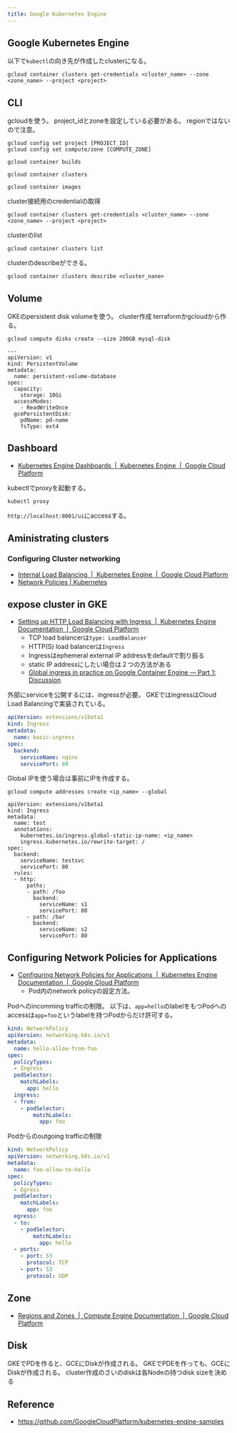 ```yaml
---
title: Google Kubernetes Engine
---
```


## Google Kubernetes Engine
以下で`kubectl`の向き先が作成したclusterになる。

```
gcloud container clusters get-credentials <cluster_name> --zone <zone_name> --project <project>
```

## CLI
gcloudを使う。
project_idとzoneを設定している必要がある。
regionではないので注意。

```
gcloud config set project [PROJECT_ID]
gcloud config set compute/zone [COMPUTE_ZONE]
```


```
gcloud container builds
```

```
gcloud container clusters
```

```
gcloud container images
```

cluster接続用のcredentialの取得

```
gcloud container clusters get-credentials <cluster_name> --zone <zone_name> --project <project>
```

clusterのlist

```
gcloud container clusters list
```

clusterのdescribeができる。

```
gcloud container clusters describe <cluster_nane>
```

## Volume
GKEのpersistent disk volumeを使う。
cluster作成
terraformかgcloudから作る。

```
gcloud compute disks create --size 200GB mysql-disk
```

```
---
apiVersion: v1
kind: PersistentVolume
metadata:
  name: persistent-volume-database
spec:
  capacity:
    storage: 10Gi
  accessModes:
    - ReadWriteOnce
  gcePersistentDisk:
    pdName: pd-name
    fsType: ext4
```

## Dashboard
* [Kubernetes Engine Dashboards  |  Kubernetes Engine  |  Google Cloud Platform](https://cloud.google.com/kubernetes-engine/docs/concepts/dashboards)

kubectlでproxyを起動する。

```
kubectl proxy
```

`http://localhost:8001/ui`にaccessする。

## Aministrating clusters

### Configuring Cluster networking
* [Internal Load Balancing  |  Kubernetes Engine  |  Google Cloud Platform](https://cloud.google.com/kubernetes-engine/docs/how-to/internal-load-balancing)
* [Network Policies | Kubernetes](https://kubernetes.io/docs/concepts/services-networking/network-policies/)



## expose cluster in GKE
* [Setting up HTTP Load Balancing with Ingress  |  Kubernetes Engine Documentation  |  Google Cloud Platform](https://cloud.google.com/kubernetes-engine/docs/tutorials/http-balancer)
    * TCP load balancerは`type: LoadBalancer`
    * HTTP(S) load balancerは`Ingress`
    * Ingressはephemeral external IP addressをdefaultで割り振る
    * static IP addressにしたい場合は２つの方法がある
    * [Global ingress in practice on Google Container Engine — Part 1: Discussion](https://medium.com/google-cloud/global-ingress-in-practice-on-google-container-engine-part-1-discussion-ccc1e5b27bd0)

外部にserviceを公開するには、ingressが必要。
GKEではingressはCloud Load Balancingで実装されている。


```yaml
apiVersion: extensions/v1beta1
kind: Ingress
metadata:
  name: basic-ingress
spec:
  backend:
    serviceName: nginx
    servicePort: 80
```

Global IPを使う場合は事前にIPを作成する。

```
gcloud compute addresses create <ip_name> --global
```

```
apiVersion: extensions/v1beta1
kind: Ingress
metadata:
  name: test
  annotations:
    kubernetes.io/ingress.global-static-ip-name: <ip_name>
    ingress.kubernetes.io/rewrite-target: /
spec:
  backend:
    serviceName: testsvc
    servicePort: 80
  rules:
  - http:
      paths:
      - path: /foo
        backend:
          serviceName: s1
          servicePort: 80
      - path: /bar
        backend:
          serviceName: s2
          servicePort: 80
```




## Configuring Network Policies for Applications
* [Configuring Network Policies for Applications  |  Kubernetes Engine Documentation  |  Google Cloud Platform](https://cloud.google.com/kubernetes-engine/docs/tutorials/network-policy)
    * Pod内のnetwork policyの設定方法。

Podへのincomming trafficの制限。
以下は、`app=hello`のlabelをもつPodへのaccessは`app=foo`というlabelを持つPodからだけ許可する。

```yaml
kind: NetworkPolicy
apiVersion: networking.k8s.io/v1
metadata:
  name: hello-allow-from-foo
spec:
  policyTypes:
  - Ingress
  podSelector:
    matchLabels:
      app: hello
  ingress:
  - from:
    - podSelector:
        matchLabels:
          app: foo
```

Podからのoutgoing trafficの制限

```yaml
kind: NetworkPolicy
apiVersion: networking.k8s.io/v1
metadata:
  name: foo-allow-to-hello
spec:
  policyTypes:
  - Egress
  podSelector:
    matchLabels:
      app: foo
  egress:
  - to:
    - podSelector:
        matchLabels:
          app: hello
  - ports:
    - port: 53
      protocol: TCP
    - port: 53
      protocol: UDP
```


## Zone
* [Regions and Zones  |  Compute Engine Documentation  |  Google Cloud Platform](https://cloud.google.com/compute/docs/regions-zones/#available)

## Disk
GKEでPDを作ると、GCEにDiskが作成される。
GKEでPDEを作っても、GCEにDiskが作成される。
cluster作成のさいのdiskは各Nodeの持つdisk sizeを決める


## Reference
* https://github.com/GoogleCloudPlatform/kubernetes-engine-samples
